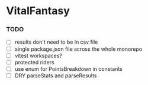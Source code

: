 # VitalFantasy

### TODO

- [ ] results don't need to be in csv file
- [ ] single package.json file across the whole monorepo
- [ ] vitest workspaces?
- [ ] protected riders
- [ ] use enum for PointsBreakdown in constants
- [ ] DRY parseStats and parseResults
